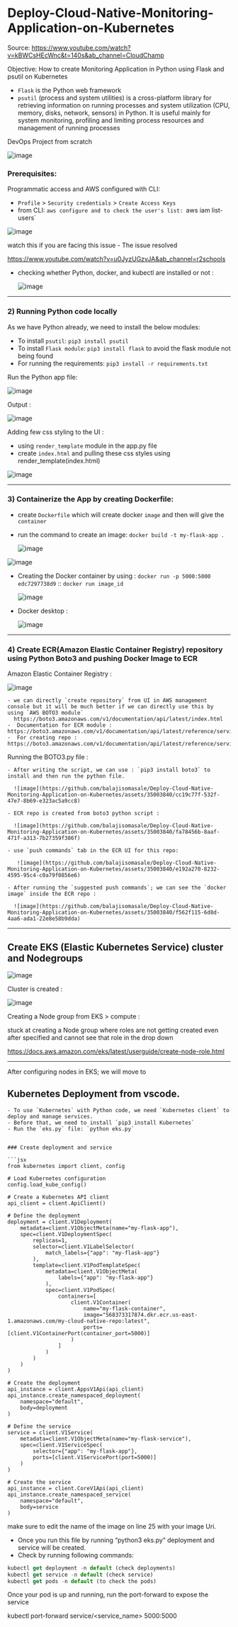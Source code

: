 # Deploy-Cloud-Native-Monitoring-Application-on-Kubernetes

Source: https://www.youtube.com/watch?v=kBWCsHEcWnc&t=140s&ab_channel=CloudChamp

Objective: How to create Monitoring Application in Python using Flask and psutil on Kubernetes

- `Flask` is the Python web framework
-  `psutil` (process and system utilities) is a cross-platform library for retrieving information on running processes and system utilization (CPU, memory, disks, network, sensors) in Python. It is useful mainly for system monitoring, profiling and limiting process resources and management of running processes

DevOps Project from scratch


![image](https://github.com/balajisomasale/Deploy-Cloud-Native-Monitoring-Application-on-Kubernetes/assets/35003840/68c0f11a-c59b-4006-b258-7ae98e22db49)

### Prerequisites:

Programmatic access and AWS configured with CLI: 

- `Profile` > `Security credentials` > `Create Access Keys`
- from CLI:  `aws configure and to check the user's list: `aws iam list-users`

![image](https://github.com/balajisomasale/Deploy-Cloud-Native-Monitoring-Application-on-Kubernetes/assets/35003840/d7a26ca6-de36-45eb-b988-fabb406757cc)

watch this if you are facing this issue - The issue resolved 

https://www.youtube.com/watch?v=u0JyzUGzvJA&ab_channel=r2schools

- checking whether Python, docker, and kubectl are installed or not :

  ![image](https://github.com/balajisomasale/Deploy-Cloud-Native-Monitoring-Application-on-Kubernetes/assets/35003840/cab6bcb7-e0fa-4ba6-a38c-e2c072d61338)


-----------------

### 2) Running Python code locally
      
As we have Python already, we need to install the below modules:
- To install `psutil`: `pip3 install psutil`
- To install `Flask module`: `pip3 install flask` to avoid the flask module not being found 
- For running the requirements: `pip3 install -r requirements.txt`

Run the Python app file: 

![image](https://github.com/balajisomasale/Deploy-Cloud-Native-Monitoring-Application-on-Kubernetes/assets/35003840/e52ad13f-601a-464d-8e52-b617684aa043)

Output : 

![image](https://github.com/balajisomasale/Deploy-Cloud-Native-Monitoring-Application-on-Kubernetes/assets/35003840/cd1196b4-335b-4bb1-8d0e-e0d98aa593b2)

Adding few css styling to the UI : 
- using `render_template` module in the app.py file
- create `index.html` and pulling these css styles using render_template(index.html)

 ![image](https://github.com/balajisomasale/Deploy-Cloud-Native-Monitoring-Application-on-Kubernetes/assets/35003840/4e29adf3-3293-48cd-84fa-319dc5e3396e)

--------------------

### 3) Containerize the App by creating Dockerfile:

- create `Dockerfile` which will create docker `image` and then will give the `container`
- run the command to create an image: `docker build -t my-flask-app .`

  ![image](https://github.com/balajisomasale/Deploy-Cloud-Native-Monitoring-Application-on-Kubernetes/assets/35003840/62b3bbda-0452-4cff-b030-914dbd0e5f52)

![image](https://github.com/balajisomasale/Deploy-Cloud-Native-Monitoring-Application-on-Kubernetes/assets/35003840/5957f927-e0d2-4987-903c-eeab840afe24)

- Creating the Docker container by using : `docker run -p 5000:5000 edc7297738d9` :: `docker run image_id`

  ![image](https://github.com/balajisomasale/Deploy-Cloud-Native-Monitoring-Application-on-Kubernetes/assets/35003840/3937128f-e8a4-4dce-9938-18400f7ead66)
  
- Docker desktop :

  ![image](https://github.com/balajisomasale/Deploy-Cloud-Native-Monitoring-Application-on-Kubernetes/assets/35003840/f08fa8ab-6e3f-465d-8cb6-caa32102da91)


--------------------------------

### 4) Create ECR(Amazon Elastic Container Registry) repository using Python Boto3 and pushing Docker Image to ECR

Amazon Elastic Container Registry : 

![image](https://github.com/balajisomasale/Deploy-Cloud-Native-Monitoring-Application-on-Kubernetes/assets/35003840/94b72b69-6734-44e6-bb2a-be1b333ff7f3)

```
- we can directly `create repository` from UI in AWS management console but it will be much better if we can directly use this by using `AWS BOTO3 module`
  https://boto3.amazonaws.com/v1/documentation/api/latest/index.html
-  Documentation for ECR module : https://boto3.amazonaws.com/v1/documentation/api/latest/reference/services/ecr.html
-  For creating repo : https://boto3.amazonaws.com/v1/documentation/api/latest/reference/services/ecr/client/create_repository.html

```

Running the BOTO3.py file : 

```
- After writing the script, we can use : `pip3 install boto3` to install and then run the python file.

  ![image](https://github.com/balajisomasale/Deploy-Cloud-Native-Monitoring-Application-on-Kubernetes/assets/35003840/cc19c77f-532f-47e7-8b69-e323ac5a9cc8)

- ECR repo is created from boto3 python script :

  ![image](https://github.com/balajisomasale/Deploy-Cloud-Native-Monitoring-Application-on-Kubernetes/assets/35003840/fa78456b-8aaf-471f-a313-7b27359f386f)

- use `push commands` tab in the ECR UI for this repo:

   ![image](https://github.com/balajisomasale/Deploy-Cloud-Native-Monitoring-Application-on-Kubernetes/assets/35003840/e192a270-8232-4595-95c4-c0a79f0856e6)

- After running the `suggested push commands`; we can see the `docker image` inside the ECR repo :

  ![image](https://github.com/balajisomasale/Deploy-Cloud-Native-Monitoring-Application-on-Kubernetes/assets/35003840/f562f115-6d8d-4aa6-ada1-22e8e58b9dda)
```

-----------------------------------------------------------------

## Create EKS (Elastic Kubernetes Service) cluster and Nodegroups

![image](https://github.com/balajisomasale/Deploy-Cloud-Native-Monitoring-Application-on-Kubernetes/assets/35003840/c7768d20-a13d-466b-b7ef-2d8136380a57)

Cluster is created : 

![image](https://github.com/balajisomasale/Deploy-Cloud-Native-Monitoring-Application-on-Kubernetes/assets/35003840/2fa957a7-6be9-4f3c-9db6-d1f0dd7b88ea)

Creating a Node group from EKS > compute : 

stuck at creating a Node group where roles are not getting created even after specified and cannot see that role in the drop down 

https://docs.aws.amazon.com/eks/latest/userguide/create-node-role.html


-----------------------------------------------------------------

After configuring nodes in EKS; we will move to

 ## Kubernetes Deployment from vscode.

```
- To use `Kubernetes` with Python code, we need `Kubernetes client` to deploy and manage services.
- Before that, we need to install `pip3 install Kubernetes`
- Run the `eks.py` file: `python eks.py` 


### Create deployment and service

```jsx
from kubernetes import client, config

# Load Kubernetes configuration
config.load_kube_config()

# Create a Kubernetes API client
api_client = client.ApiClient()

# Define the deployment
deployment = client.V1Deployment(
    metadata=client.V1ObjectMeta(name="my-flask-app"),
    spec=client.V1DeploymentSpec(
        replicas=1,
        selector=client.V1LabelSelector(
            match_labels={"app": "my-flask-app"}
        ),
        template=client.V1PodTemplateSpec(
            metadata=client.V1ObjectMeta(
                labels={"app": "my-flask-app"}
            ),
            spec=client.V1PodSpec(
                containers=[
                    client.V1Container(
                        name="my-flask-container",
                        image="568373317874.dkr.ecr.us-east-1.amazonaws.com/my-cloud-native-repo:latest",
                        ports=[client.V1ContainerPort(container_port=5000)]
                    )
                ]
            )
        )
    )
)

# Create the deployment
api_instance = client.AppsV1Api(api_client)
api_instance.create_namespaced_deployment(
    namespace="default",
    body=deployment
)

# Define the service
service = client.V1Service(
    metadata=client.V1ObjectMeta(name="my-flask-service"),
    spec=client.V1ServiceSpec(
        selector={"app": "my-flask-app"},
        ports=[client.V1ServicePort(port=5000)]
    )
)

# Create the service
api_instance = client.CoreV1Api(api_client)
api_instance.create_namespaced_service(
    namespace="default",
    body=service
)
```

make sure to edit the name of the image on line 25 with your image Uri.

- Once you run this file by running “python3 eks.py” deployment and service will be created.
- Check by running following commands:

```jsx
kubectl get deployment -n default (check deployments)
kubectl get service -n default (check service)
kubectl get pods -n default (to check the pods)
```

Once your pod is up and running, run the port-forward to expose the service

kubectl port-forward service/<service_name> 5000:5000
